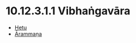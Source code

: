 

# 10.12.3.1.1 Vibhaṅgavāra

* [Hetu](10.12.3.1.1/Hetu.md)
* [Ārammaṇa](10.12.3.1.1/Arammana.md)



